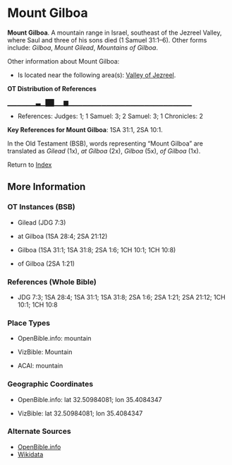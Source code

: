 # Mount Gilboa
**Mount Gilboa**. 
A mountain range in Israel, southeast of the Jezreel Valley, where Saul and three of his sons died (1 Samuel 31:1–6). 
Other forms include: 
*Gilboa*, *Mount Gilead*, *Mountains of Gilboa*. 




Other information about Mount Gilboa:


* Is located near the following area(s): 
[Valley of Jezreel](JezreelValley.md). 


**OT Distribution of References**

▁▁▁▁▁▁▃▁██▁▁▆▁▁▁▁▁▁▁▁▁▁▁▁▁▁▁▁▁▁▁▁▁▁▁▁▁▁
* References: Judges: 1; 1 Samuel: 3; 2 Samuel: 3; 1 Chronicles: 2



**Key References for Mount Gilboa**: 
1SA 31:1, 2SA 10:1. 


In the Old Testament (BSB), words representing “Mount Gilboa” are translated as 
*Gilead* (1x), *at Gilboa* (2x), *Gilboa* (5x), *of Gilboa* (1x). 




Return to [Index](00-Index.md)

## More Information

### OT Instances (BSB)

* Gilead (JDG 7:3)

* at Gilboa (1SA 28:4; 2SA 21:12)

* Gilboa (1SA 31:1; 1SA 31:8; 2SA 1:6; 1CH 10:1; 1CH 10:8)

* of Gilboa (2SA 1:21)



### References (Whole Bible)

* JDG 7:3; 1SA 28:4; 1SA 31:1; 1SA 31:8; 2SA 1:6; 2SA 1:21; 2SA 21:12; 1CH 10:1; 1CH 10:8


### Place Types

* OpenBible.info: mountain

* VizBible: Mountain

* ACAI: mountain



### Geographic Coordinates

* OpenBible.info: lat 32.50984081; lon 35.4084347

* VizBible: lat 32.50984081; lon 35.4084347



### Alternate Sources

* [OpenBible.info](https://www.openbible.info/geo/ancient/acf57c5)
* [Wikidata](http://www.wikidata.org/entity/Q1161616)



